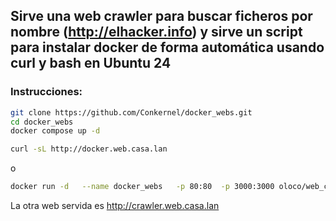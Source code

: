 ## Sirve una web crawler para buscar ficheros por nombre (http://elhacker.info) y sirve un script para instalar docker de forma automática usando curl y bash en Ubuntu 24


### Instrucciones:


``` bash
git clone https://github.com/Conkernel/docker_webs.git
cd docker_webs
docker compose up -d
```


``` bash
curl -sL http://docker.web.casa.lan
```

o

``` bash
docker run -d   --name docker_webs   -p 80:80  -p 3000:3000 oloco/web_crawler_and_docker

```
La otra web servida es http://crawler.web.casa.lan
